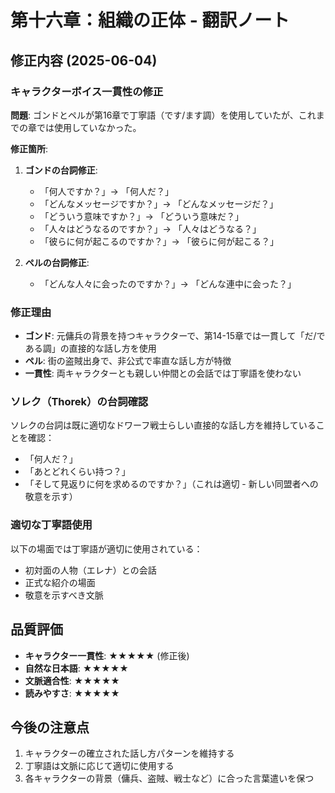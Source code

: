 # 第十六章：組織の正体 - 翻訳ノート

## 修正内容 (2025-06-04)

### キャラクターボイス一貫性の修正

**問題**: ゴンドとペルが第16章で丁寧語（です/ます調）を使用していたが、これまでの章では使用していなかった。

**修正箇所**:

1. **ゴンドの台詞修正**:
   - 「何人ですか？」→ 「何人だ？」
   - 「どんなメッセージですか？」→ 「どんなメッセージだ？」
   - 「どういう意味ですか？」→ 「どういう意味だ？」
   - 「人々はどうなるのですか？」→ 「人々はどうなる？」
   - 「彼らに何が起こるのですか？」→ 「彼らに何が起こる？」

2. **ペルの台詞修正**:
   - 「どんな人々に会ったのですか？」→ 「どんな連中に会った？」

### 修正理由

- **ゴンド**: 元傭兵の背景を持つキャラクターで、第14-15章では一貫して「だ/である調」の直接的な話し方を使用
- **ペル**: 街の盗賊出身で、非公式で率直な話し方が特徴
- **一貫性**: 両キャラクターとも親しい仲間との会話では丁寧語を使わない

### ソレク（Thorek）の台詞確認

ソレクの台詞は既に適切なドワーフ戦士らしい直接的な話し方を維持していることを確認：
- 「何人だ？」
- 「あとどれくらい持つ？」
- 「そして見返りに何を求めるのですか？」（これは適切 - 新しい同盟者への敬意を示す）

### 適切な丁寧語使用

以下の場面では丁寧語が適切に使用されている：
- 初対面の人物（エレナ）との会話
- 正式な紹介の場面
- 敬意を示すべき文脈

## 品質評価

- **キャラクター一貫性**: ★★★★★ (修正後)
- **自然な日本語**: ★★★★★
- **文脈適合性**: ★★★★★
- **読みやすさ**: ★★★★★

## 今後の注意点

1. キャラクターの確立された話し方パターンを維持する
2. 丁寧語は文脈に応じて適切に使用する
3. 各キャラクターの背景（傭兵、盗賊、戦士など）に合った言葉遣いを保つ
